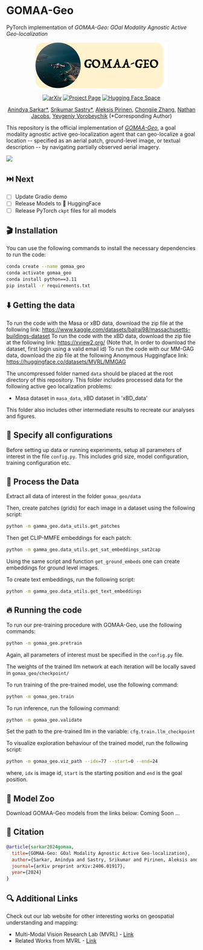 # GOMAA-Geo
PyTorch implementation of _GOMAA-Geo: GOal Modality Agnostic Active Geo-localization_

<div align="center">
<img src="imgs/logo-3.png" width="350">

[![arXiv](https://img.shields.io/badge/arXiv-2406.01917-red
)](https://arxiv.org/abs/2406.01917v1)
[![Project Page](https://img.shields.io/badge/Project-Website-green)]()
[![Hugging Face Space](https://img.shields.io/badge/%F0%9F%A4%97%20HuggingFace-Spaces-yellow?style=flat&logo=hug)]()</center>

[Anindya Sarkar*](https://scholar.google.co.in/citations?user=2hQyYz0AAAAJ&hl=en),
[Srikumar Sastry*](https://sites.wustl.edu/srikumarsastry/),
[Aleksis Pirinen](https://aleksispi.github.io/),
[Chongjie Zhang](https://engineering.wustl.edu/faculty/Chongjie-Zhang.html),
[Nathan Jacobs](https://jacobsn.github.io/),
[Yevgeniy Vorobeychik](https://vorobeychik.com/)
(*Corresponding Author)
</div>

This repository is the official implementation of [_GOMAA-Geo_](https://arxiv.org/abs/2406.01917v1), a goal modality agnostic active geo-localization agent that can geo-localize a goal location -- specified as an aerial patch, ground-level image, or textual description -- by navigating partially observed aerial imagery.

![](imgs/teaser_v2.jpg)

## ⏭️ Next
- [ ] Update Gradio demo
- [ ] Release Models to 🤗 HuggingFace
- [ ] Release PyTorch `ckpt` files for all models

## 🎬 Installation

You can use the following commands to install the necessary dependencies to run the code:
```bash
conda create --name gomaa_geo
conda activate gomaa_geo
conda install python==3.11
pip install -r requirements.txt
```

## ⬇️ Getting the data

To run the code with the Masa or xBD data, download the zip file at the following link: https://www.kaggle.com/datasets/balraj98/massachusetts-buildings-dataset 
To run the code with the xBD data, download the zip file at the following link: https://xview2.org/ (Note that, In order to download the dataset, first login using a valid email id) 
To run the code with our MM-GAG data, download the zip file at the following Anonymous Huggingface link: https://huggingface.co/datasets/MVRL/MMGAG

The uncompressed folder named `data` should be placed at the root directory of this repository.
This folder includes processed data for the following active geo localization problems:
- Masa dataset in `masa_data`, xBD dataset in 'xBD_data'

This folder also includes other intermediate results to recreate our analyses and figures.

## 📄 Specify all configurations
Before setting up data or running experiments, setup all parameters of interest in the file `config.py`. This includes grid size, model configuration, training configuration etc.

## 📀 Process the Data
Extract all data of interest in the folder `gomaa_geo/data`

Then, create patches (grids) for each image in a dataset using the following script:
```bash
python -m gamma_geo.data_utils.get_patches
```
Then get CLIP-MMFE embeddings for each patch:
```bash
python -m gamma_geo.data_utils.get_sat_embeddings_sat2cap
```

Using the same script and function `get_ground_embeds` one can create embeddings for ground level images.

To create text embeddings, run the following script:
```bash
python -m gamma_geo.data_utils.get_text_embeddings
```

## 🔥 Running the code

To run our pre-training procedure with GOMAA-Geo, use the following commands:
```bash
python -m gomaa_geo.pretrain
```
Again, all parameters of interest must be specified in the `config.py` file.

The weights of the trained llm network at each iteration will be locally saved in `gomaa_geo/checkpoint/`

To run training of the pre-trained model, use the following command:
```bash
python -m gomaa_geo.train
```

To run inference, run the following command:
```bash
python -m gomaa_geo.validate
```
Set the path to the pre-trained llm in the variable: `cfg.train.llm_checkpoint`

To visualize exploration behaviour of the trained model, run the following script:
```bash
python -m gomaa_geo.viz_path --idx=77 --start=0 --end=24
```
where, `idx` is image id, `start` is the starting position and `end` is the goal position.

## 🐨 Model Zoo
Download GOMAA-Geo models from the links below:
Coming Soon ...


## 📑 Citation

```bibtex
@article{sarkar2024gomaa,
  title={GOMAA-Geo: GOal Modality Agnostic Active Geo-localization},
  author={Sarkar, Anindya and Sastry, Srikumar and Pirinen, Aleksis and Zhang, Chongjie and Jacobs, Nathan and Vorobeychik, Yevgeniy},
  journal={arXiv preprint arXiv:2406.01917},
  year={2024}
}
```

## 🔍 Additional Links
Check out our lab website for other interesting works on geospatial understanding and mapping:
* Multi-Modal Vision Research Lab (MVRL) - [Link](https://mvrl.cse.wustl.edu/)
* Related Works from MVRL - [Link](https://mvrl.cse.wustl.edu/publications/)

